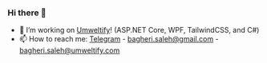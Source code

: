 ### Hi there 👋

- 🌱 I’m working on [Umweltify](https://umweltify.com)! (ASP.NET Core, WPF, TailwindCSS, and C#)
- 📫 How to reach me: [Telegram](https://t.me/mrgladius) - [bagheri.saleh@gmail.com](mailto:bagheri.saleh@gmail.com) - 
[bagheri.saleh@umweltify.com](mailto:bagheri.saleh@umweltify.com)

<!--
**SalehBagheri/SalehBagheri** is a ✨ _special_ ✨ repository because its `README.md` (this file) appears on your GitHub profile.

Here are some ideas to get you started:

- 🔭 I’m currently working on ...
- 🌱 I’m currently learning ...
- 👯 I’m looking to collaborate on ...
- 🤔 I’m looking for help with ...
- 💬 Ask me about ...
- 📫 How to reach me: ...
- 😄 Pronouns: ...
- ⚡ Fun fact: ...
-->
